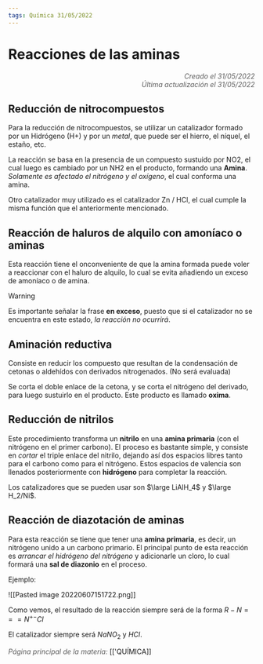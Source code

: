 ```yaml
---
tags: Química 31/05/2022
---
```


# Reacciones de las aminas
<div style="text-align: right; opacity: 0.7; font-style: italic;">Creado el 31/05/2022</div>
<div style="text-align: right; opacity: 0.7; font-style: italic;">Última actualización el 31/05/2022</div>

## Reducción de nitrocompuestos

Para la reducción de nitrocompuestos, se utilizar un catalizador formado por un Hidrógeno (H+) y por un *metal*, que puede ser el hierro, el níquel, el estaño, etc.

La reacción se basa en la presencia de un compuesto sustuido por NO2, el cual luego es cambiado por un NH2 en el producto, formando una **Amina**. *Solamente es afectado el nitrógeno y el oxígeno*, el cual conforma una amina.

Otro catalizador muy utilizado es el catalizador Zn / HCl, el cual cumple la misma función que el anteriormente mencionado.

## Reacción de haluros de alquilo con amoníaco o aminas

Esta reacción tiene el onconveniente de que la amina formada puede voler a reaccionar con el haluro de alquilo, lo cual se evita añadiendo un exceso de amoníaco o de amina.

> [!WARNING]
> Es importante señalar la frase **en exceso**, puesto que si el catalizador no se encuentra en este estado, *la reacción no ocurrirá*.

## Aminación reductiva

Consiste en reducir los compuesto que resultan de la condensación de cetonas o aldehídos con derivados nitrogenados. (No será evaluada)

Se corta el doble enlace de la cetona, y se corta el nitrógeno del derivado, para luego sustuirlo en el producto. Este producto es llamado **oxima**.

## Reducción de nitrilos

Este procedimiento transforma un **nitrilo** en una **amina primaria** (con el nitrógeno en el primer carbono). El proceso es bastante simple, y consiste en *cortar* el triple enlace del nitrilo, dejando así dos espacios libres tanto para el carbono como para el nitrógeno. Estos espacios de valencia son llenados posteriormente con **hidrógeno** para completar la reacción.

Los catalizadores que se pueden usar son $\large LiAlH_4$ y $\large H_2/Ni$.

## Reacción de diazotación de aminas

Para esta reacción se tiene que tener una **amina primaria**, es decir, un nitrógeno unido a un carbono primario. El principal punto de esta reacción es *arrancar el hidrógeno del nitrógeno* y adicionarle un cloro, lo cual formará una **sal de diazonio** en el proceso.

Ejemplo:

![[Pasted image 20220607151722.png]]

Como vemos, el resultado de la reacción siempre será de la forma $R-N===N^{+-}Cl$

El catalizador siempre será $NaNO_2$ y $HCl$.

<span style="opacity: 0.7; font-style: italic;">Página principal de la materia:</span> [['QUÍMICA]]